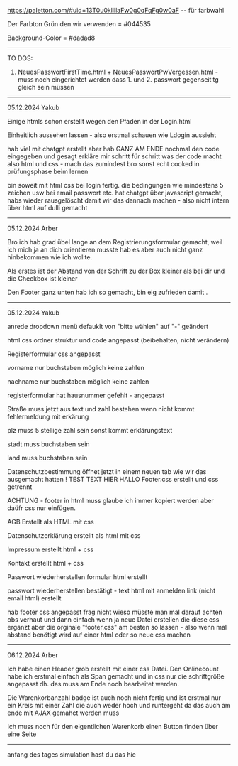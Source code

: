 
https://paletton.com/#uid=13T0u0kllllaFw0g0qFqFg0w0aF -- für farbwahl

Der Farbton Grün den wir verwenden = #044535

Background-Color = #dadad8

------------------------------------------------------------------------------------------------- 

TO DOS: 

1. NeuesPasswortFirstTime.html + NeuesPasswortPwVergessen.html - muss noch eingerichtet werden dass 1. und 2. passwort gegenseititg gleich sein müssen




-------------------------------------------------------------------------------------------------

05.12.2024 Yakub


Einige htmls schon erstellt wegen den Pfaden in der Login.html

Einheitlich aussehen lassen - also erstmal schauen wie Ldogin aussieht

hab viel mit chatgpt erstellt aber hab GANZ AM ENDE nochmal den code eingegeben und gesagt erkläre mir schritt für schritt was der code macht
also html und css - mach das zumindest bro sonst echt cooked in prüfungsphase beim lernen 


bin soweit mit html css bei login fertig. die bedingungen wie mindestens 5 zeichen usw bei email passwort etc. hat chatgpt über 
javascript gemacht, habs wieder rausgelöscht damit wir das dannach machen - also nicht intern über html auf dulli gemacht


-------------------------------------------------------------------------------------------------

05.12.2024 Arber

Bro ich hab grad übel lange an dem Registrierungsformular gemacht, weil ich mich ja an dich orientieren musste hab es aber auch nicht ganz hinbekommen wie ich wollte. 

Als erstes ist der Abstand von der Schrift zu der Box kleiner als bei dir und die Checkbox ist kleiner 

Den Footer ganz unten hab ich so gemacht, bin eig zufrieden damit .





-------------------------------------------------------------------------------------------------

05.12.2024  Yakub

anrede dropdown menü defauklt von "bitte wählen" auf "-" geändert

html css ordner struktur und code angepasst (beibehalten, nicht verändern)

Registerformular css angepasst

vorname nur buchstaben möglich keine zahlen

nachname nur buchstaben möglich keine zahlen

registerformular hat hausnummer gefehlt - angepasst

Straße muss jetzt aus text und zahl bestehen wenn nicht kommt fehlermeldung mit erkärung

plz muss 5 stellige zahl sein sonst kommt erklärungstext


stadt muss buchstaben sein

land muss buchstaben sein

Datenschutzbestimmung öffnet jetzt in einem neuen tab wie wir das ausgemacht hatten !
TEST TEXT HIER HALLO
Footer.css erstellt und css getrennt

ACHTUNG - footer in html muss glaube ich immer kopiert werden aber daüfr css nur einfügen.

AGB Erstellt als HTML mit css

Datenschutzerklärung erstellt als html mit css

Impressum erstellt html + css

Kontakt erstellt html + css

Passwort wiederherstellen formular html erstellt

passwort wiederherstellen bestätigt -  text html mit anmelden link (nicht email html) erstellt

hab footer css angepasst frag nicht wieso müsste man mal darauf achten obs verhaut und dann einfach wenn ja neue Datei erstellen die diese css ergänzt aber die orginale "footer.css" am besten so lassen  - also wenn mal abstand benötigt wird auf einer html oder so neue css machen 

-------------------------------------------------------------------------------------------------


06.12.2024 Arber

Ich habe einen Header grob erstellt mit einer css Datei. 
Den Onlinecount habe ich erstmal einfach als Span gemacht und in css nur die schriftgröße angepasst dh. das muss am Ende noch bearbeitet werden. 

Die Warenkorbanzahl badge ist auch noch nicht fertig und ist erstmal nur ein Kreis mit einer Zahl die auch weder hoch und runtergeht da das auch am ende mit AJAX gemahct werden muss

Ich muss noch für den eigentlichen Warenkorb einen Button finden über eine Seite 

-------------------------------------------------------------------------------------------------

anfang des tages simulation hast du das hie